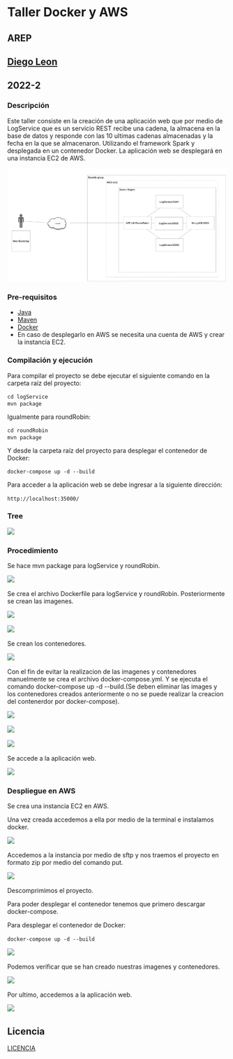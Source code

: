 # Taller Docker y AWS
## AREP
## [Diego Leon](https://github.com/diegoleonb)
## 2022-2

### Descripción

Este taller consiste en la creación de una aplicación web que por medio de LogService que es un servicio REST recibe una cadena, la almacena en la base de datos y responde con las 10 ultimas cadenas almacenadas y la fecha en la que se almacenaron. Utilizando el framework Spark y desplegada en un contenedor Docker. La aplicación web se desplegará en una instancia EC2 de AWS.

![](./img/media/Captura14.PNG)

### Pre-requisitos

- [Java](https://www.java.com/es/download/)
- [Maven](https://maven.apache.org/download.cgi)
- [Docker](https://docs.docker.com/get-docker/)
- En caso de desplegarlo en AWS se necesita una cuenta de AWS y crear la instancia EC2.
  
### Compilación y ejecución

Para compilar el proyecto se debe ejecutar el siguiente comando en la carpeta raíz del proyecto:

```
cd logService
mvn package
```

Igualmente para roundRobin:
    
```
cd roundRobin
mvn package
```

Y desde la carpeta raíz del proyecto para desplegar el contenedor de Docker:

```
docker-compose up -d --build
```

Para acceder a la aplicación web se debe ingresar a la siguiente dirección:

```http://localhost:35000/```


### Tree

![](./img/media/Captura15.PNG)

### Procedimiento

Se hace mvn package para logService y roundRobin.

![](./img/media/Captura1.PNG)

Se crea el archivo Dockerfile para logService y roundRobin. Posteriormente se crean las imagenes.

![](./img/media/Captura2.PNG)

![](./img/media/Captura3.PNG)

Se crean los contenedores.

![](./img/media/Captura4.PNG)

Con el fin de evitar la realizacion de las imagenes y contenedores manuelmente se crea el archivo docker-compose.yml. Y se ejecuta el comando docker-compose up -d --build.(Se deben eliminar las images y los contenedores creados anteriormente o no se puede realizar la creacion del contenerdor por docker-compose).

![](./img/media/Captura5.PNG)

![](./img/media/Captura6.PNG)

![](./img/media/Captura7.PNG)

Se accede a la aplicación web.

![](./img/media/Captura8.PNG)

### Despliegue en AWS

Se crea una instancia EC2 en AWS.

Una vez creada accedemos a ella por medio de la terminal e instalamos docker.

![](./img/media/Captura9.PNG)

Accedemos a la instancia por medio de sftp y nos traemos el proyecto en formato zip por medio del comando put.

![](./img/media/Captura10.PNG)

Descomprimimos el proyecto.

Para poder desplegar el contenedor tenemos que primero descargar docker-compose.

Para desplegar el contenedor de Docker:

```docker-compose up -d --build```

![](./img/media/Captura11.PNG)

Podemos verificar que se han creado nuestras imagenes y contenedores.

![](./img/media/Captura12.PNG)

Por ultimo, accedemos a la aplicación web.

![](./img/media/Captura13.PNG)


## Licencia

[LICENCIA](License.txt)
